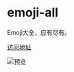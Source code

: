 # emoji-all
Emoji大全，应有尽有。   

[访问地址](http://emoji.fyzzz.cn)    

![预览](https://cdn.jsdelivr.net/gh/chendx97/CPics/img/20250212212352.png)
